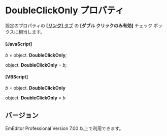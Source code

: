 # DoubleClickOnly プロパティ

設定のプロパティの [**\[リンク\]** タブ](../../dlg/properties/link/index) の **\[ダブル クリックのみ有効\]** チェック ボックスに相当します。

#### \[JavaScript\]

_b_ =
object. **DoubleClickOnly**;

object. **DoubleClickOnly** = _b_;

#### \[VBScript\]

_b_ =
object. **DoubleClickOnly**

object. **DoubleClickOnly** = _b_

## バージョン

EmEditor Professional Version 7.00 以上で利用できます。